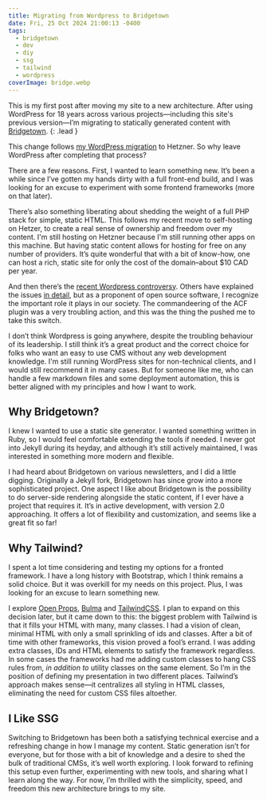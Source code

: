 ```yaml
---
title: Migrating from Wordpress to Bridgetown
date: Fri, 25 Oct 2024 21:00:13 -0400
tags:
  - bridgetown
  - dev
  - diy
  - ssg
  - tailwind
  - wordpress
coverImage: bridge.webp
---
```


This is my first post after moving my site to a new architecture. After using WordPress for 18 years across various projects—including this site's previous version—I’m migrating to statically generated content with [Bridgetown](https://www.bridgetownrb.com/).
{: .lead }

This change follows [my WordPress migration](https://cbennell.com/posts/running-wordpress-multisite-on-hetzner/) to Hetzner. So why leave WordPress after completing that process?

There are a few reasons. First, I wanted to learn something new. It’s been a while since I’ve gotten my hands dirty with a full front-end build, and I was looking for an excuse to experiment with some frontend frameworks (more on that later).

There’s also something liberating about shedding the weight of a full PHP stack for simple, static HTML. This follows my recent move to self-hosting on Hetzer, to create a real sense of ownership and freedom over my content. I'm still hosting on Hetzner because I'm still running other apps on this machine. But having static content allows for hosting for free on any number of providers. It’s quite wonderful that with a bit of know-how, one can host a rich, static site for only the cost of the domain–about $10 CAD per year.

And then there’s the [recent Wordpress controversy](https://techcrunch.com/2024/10/12/in-latest-move-against-wp-engine-wordpress-takes-control-of-acf-plugin/). Others have explained the issues [in detail](https://world.hey.com/dhh/automattic-is-doing-open-source-dirty-b95cf128), but as a proponent of open source software, I recognize the important role it plays in our society. The commandeering of the ACF plugin was a very troubling action, and this was the thing the pushed me to take this switch.

I don’t think Wordpress is going anywhere, despite the troubling behaviour of its leadership. I still think it’s a great product and the correct choice for folks who want an easy to use CMS without any web development knowledge. I'm still running WordPress sites for non-technical clients, and I would still recommend it in many cases. But for someone like me, who can handle a few markdown files and some deployment automation, this is better aligned with my principles and how I want to work.

## Why Bridgetown?

I knew I wanted to use a static site generator. I wanted something written in Ruby, so I would feel comfortable extending the tools if needed. I never got into Jekyll during its heyday, and although it’s still actively maintained, I was interested in something more modern and flexible.

I had heard about Bridgetown on various newsletters, and I did a little digging. Originally a Jekyll fork, Bridgetown has since grow into a more sophisticated project. One aspect I like about Bridgetown is the possibility to do server-side rendering alongside the static content, if I ever have a project that requires it. It’s in active development, with version 2.0 approaching. It offers a lot of flexibility and customization, and seems like a great fit so far!

## Why Tailwind?

I spent a lot time considering and testing my options for a fronted framework. I have a long history with Bootstrap, which I think remains a solid choice. But it was overkill for my needs on this project. Plus, I was looking for an excuse to learn something new.

I explore [Open Props](https://open-props.style/), [Bulma](https://bulma.io/) and [TailwindCSS](https://tailwindcss.com/). I plan to expand on this decision later, but it came down to this: the biggest problem with Tailwind is that it fills your HTML with many, many classes. I had a vision of clean, minimal HTML with only a small sprinkling of ids and classes. After a bit of time with other frameworks, this vision proved a fool’s errand. I was adding extra classes, IDs and HTML elements to satisfy the framework regardless. In some cases the frameworks had me adding custom classes to hang CSS rules from, *in addition to* utility classes on the same element. So I’m in the position of defining my presentation in two different places. Tailwind’s approach makes sense—it centralizes all styling in HTML classes, eliminating the need for custom CSS files altoether.

## I Like SSG

Switching to Bridgetown has been both a satisfying technical exercise and a refreshing change in how I manage my content. Static generation isn’t for everyone, but for those with a bit of knowledge and a desire to shed the bulk of traditional CMSs, it’s well worth exploring. I look forward to refining this setup even further, experimenting with new tools, and sharing what I learn along the way. For now, I’m thrilled with the simplicity, speed, and freedom this new architecture brings to my site.

